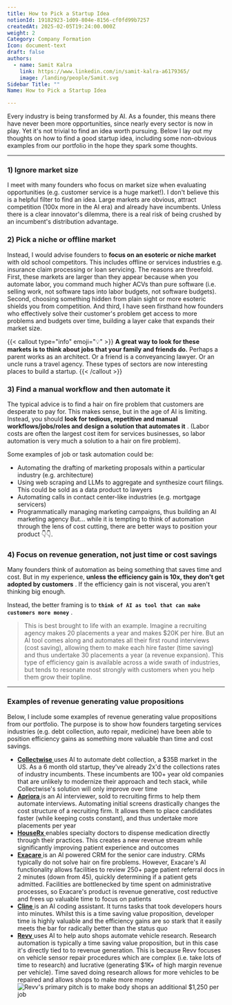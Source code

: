 ```yaml
---
title: How to Pick a Startup Idea
notionId: 19182923-1d09-804e-8156-cf0fd99b7257
createdAt: 2025-02-05T19:24:00.000Z
weight: 2
Category: Company Formation
Icon: document-text
draft: false
authors:
  - name: Samit Kalra
    link: https://www.linkedin.com/in/samit-kalra-a6179365/
    image: /landing/people/Samit.svg
Sidebar Title: ""
Name: How to Pick a Startup Idea

---
```




Every industry is being transformed by AI. As a founder, this means there have never been more opportunities, since nearly every sector is now in play. Yet it's not trivial to find an idea worth pursuing. Below I lay out my thoughts on how to find a good startup idea, including some non-obvious examples from our portfolio in the hope they spark some thoughts.

---


### 1) Ignore market size


I meet with many founders who focus on market size when evaluating opportunities (e.g. customer service is a huge market!). I don't believe this is a helpful filter to find an idea. Large markets are obvious, attract competition (100x more in the AI era) and already have incumbents. Unless there is a clear innovator's dilemma, there is a real risk of being crushed by an incumbent's distribution advantage.

###  **2) Pick a niche or offline market** 


Instead, I would advise founders to  **focus on an esoteric or niche market**  with old school competitors. This includes offline or services industries e.g. insurance claim processing or loan servicing. The reasons are threefold. First, these markets are larger than they appear because when you automate labor, you command much higher ACVs than pure software (i.e. selling work, not software taps into labor budgets, not software budgets). Second, choosing something hidden from plain sight or more esoteric shields you from competition. And third, I have seen firsthand how founders who effectively solve their customer's problem get access to more problems and budgets over time, building a layer cake that expands their market size.

{{< callout type="info" emoji="💡" >}}
 **A great way to look for these markets is to think about jobs that your family and friends do.**  Perhaps a parent works as an architect. Or a friend is a conveyancing lawyer. Or an uncle runs a travel agency. These types of sectors are now interesting places to build a startup.
{{< /callout >}}


###  **3) Find a manual workflow and then automate it** 


The typical advice is to find a hair on fire problem that customers are desperate to pay for. This makes sense, but in the age of AI is limiting. Instead, you should  **look for tedious, repetitive and manual workflows/jobs/roles and design a solution that automates it** . (Labor costs are often the largest cost item for services businesses, so labor automation is very much a solution to a hair on fire problem). 

Some examples of job or task automation could be: 

- Automating the drafting of marketing proposals within a particular industry (e.g. architecture)
- Using web scraping and LLMs to aggregate and synthesize court filings. This could be sold as a data product to lawyers
- Automating calls in contact center-like industries (e.g. mortgage servicers)
- Programmatically managing marketing campaigns, thus building an AI marketing agency
But… while it is tempting to think of automation through the lens of cost cutting, there are better ways to position your product 👇👇.

###  **4) Focus on revenue generation, not just time or cost savings** 


Many founders think of automation as being something that saves time and cost. But in my experience,  **unless the efficiency gain is 10x, they don't get adopted by customers** . If the efficiency gain is not visceral, you aren't thinking big enough.

Instead, the better framing is to  **`think of AI as tool that can make customers more money`** .

> This is best brought to life with an example. Imagine a recruiting agency makes 20 placements a year and makes $20K per hire. But an AI tool comes along and automates all their first round interviews (cost saving), allowing them to make each hire faster (time saving) and thus undertake 30 placements a year (a revenue expansion). This type of efficiency gain is available across a wide swath of industries, but tends to resonate most strongly with customers when you help them grow their topline. 


---


###  **Examples of revenue generating value propositions** 


Below, I include some examples of revenue generating value propositions from our portfolio. The purpose is to show how founders targeting services industries (e.g. debt collection, auto repair, medicine) have been able to position efficiency gains as something more valuable than time and cost savings.

- [ **Collectwise** ](https://collectwise.com/) uses AI to automate debt collection, a $35B market in the US. As a 6 month old startup, they've already 2x'd the collections rates of industry incumbents. These incumbents are 100+ year old companies that are unlikely to modernize their approach and tech stack, while Collectwise's solution will only improve over time
- [ **Apriora** ](https://www.apriora.ai/) is an AI interviewer, sold to recruiting firms to help them automate interviews. Automating initial screens drastically changes the cost structure of a recruiting firm. It allows them to place candidates faster (while keeping costs constant), and thus undertake more placements per year
- [ **HouseRx** ](https://houserx.com/) enables specialty doctors to dispense medication directly through their practices. This creates a new revenue stream while significantly improving patient experience and outcomes
- [ **Exacare** ](https://www.exacare.com/) is an AI powered CRM for the senior care industry. CRMs typically do not solve hair on fire problems. However, Exacare's AI functionality allows facilities to review 250+ page patient referral docs in 2 minutes (down from 45), quickly determining if a patient gets admitted. Facilities are bottlenecked by time spent on administrative processes, so Exacare's product is revenue generative, cost reductive and frees up valuable time to focus on patients
- [ **Cline** ](https://cline.bot/) is an AI coding assistant. It turns tasks that took developers hours into minutes. Whilst this is a time saving value proposition, developer time is highly valuable and the efficiency gains are so stark that it easily meets the bar for radically better than the status quo
- [ **Revv** ](https://www.revvhq.com/) uses AI to help auto shops automate vehicle research. Research automation is typically a time saving value proposition, but in this case it's directly tied to to revenue generation. This is because Revv focuses on vehicle sensor repair procedures which are complex (i.e. take lots of time to research) and lucrative (generating $1K+ of high margin revenue per vehicle). Time saved doing research allows for more vehicles to be repaired and allows shops to make more money
![Revv's primary pitch is to make body shops an additional $1,250 per job](https://prod-files-secure.s3.us-west-2.amazonaws.com/52e751b5-230f-4649-8c4e-0224e58da4f9/370e296b-f1ec-4862-970d-c6e37079c7a0/Screen_Shot_2025-02-02_at_1.08.01_PM.png?X-Amz-Algorithm=AWS4-HMAC-SHA256&X-Amz-Content-Sha256=UNSIGNED-PAYLOAD&X-Amz-Credential=ASIAZI2LB466WTWCPHJ7%2F20251005%2Fus-west-2%2Fs3%2Faws4_request&X-Amz-Date=20251005T052050Z&X-Amz-Expires=3600&X-Amz-Security-Token=IQoJb3JpZ2luX2VjEND%2F%2F%2F%2F%2F%2F%2F%2F%2F%2FwEaCXVzLXdlc3QtMiJHMEUCIDtwwMojYdFpMpRjOR%2B3v0HXV9nci2YLBrvlrllRiAK3AiEArmhVKkFZ5N1gzVtbV%2BS5yH6g5OVKE%2F47bjN%2FFDOTqJkq%2FwMIaRAAGgw2Mzc0MjMxODM4MDUiDFLiMOs7RWVJ9nR8OCrcAwj8gJsokH9hpdGEn7jtf40LNXzA0Lg1lyGXO550lWVueKmuHUH01HEi7ovWjxqSOazUcj3aZ%2BtkRwgdcf3yqjEiAXwskd%2FHvwKYmIiaFHm7PaoR2e6oCoR%2BuFHGjCjxDc7d2RidS98HfVjSYuZYVysS0nZ5AvXyijjtLVcuhCydqscjVCf8xHa03OsLVU0jr%2BvnuK8XLjHKF39eUWrWygl97K8LoJsqC01hmfR21mRZY2N7k44VntTygIuFsDfMy6r13c9hN52IV6eQiIzQMFDxsHFK38eB1eguQIpjbr8mUniPnldOvsNLfyv2OsjG6FK3z30puMbRY5oMqdWXz%2BqX1bW16pHjRJqvBcq57xJ0jmKh7VchRdiJVwwdMI7GpllGqxOVXnyFMZiFcQyCBgA2dCxa5PXjQJUgLwsVK385lIcud5FVjqY5cm7lo1%2Fm0Cu9j0PoD%2FBu8x2kAkVTO9cgcYThIlw0RCkCitngI8j7KFDLZWPLYgGyMmCB59lusT3F2by2NvJXgFuGEzqkyAYA6t2p%2BOXg5i2c1jlsY5CNBguYbaZkQOcEwkO67U5r1y77G2G7qKgfrueJI9sAMilKJweR9O69cBNQHjdTV6POWrNhPNHMLUqV1NGOMNHhhscGOqUBwtB2JXehd2GJ5ApIXkhjgh8PYgIGv%2Ftau4Z1q2IuoPE91ESGDB%2Bodeb4o6dEaC0pz%2BydD9lzagS08exizylLoKWOs4D4CKTbUH%2BTPjOLYcjdb5CmdgMSNG3t2zeWHSPGTJHNbrtLXpyrqLqJzckq1PUDvqEvnFxp%2BazubghbdMEgtGvNYExS9CZ00D5UZw5Vn2PDNXTxZAATNHfc%2BVjsAm5BohcK&X-Amz-Signature=c1ee97f961290abe6de4e93781c0e7c1acfc87a1becfb10a7f583503cfa03013&X-Amz-SignedHeaders=host&x-amz-checksum-mode=ENABLED&x-id=GetObject)

